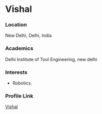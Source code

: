 # Vishal

### Location

New Delhi, Delhi, India

### Academics

Delhi Institute of Tool Engineering, new delhi

### Interests

- Robotics.

### Profile Link

[Vishal](https://github.com/vishalrock1912)
